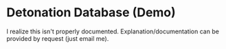 # Detonation Database (Demo)

I realize this isn't properly documented. Explanation/documentation can be provided by request (just email me).
